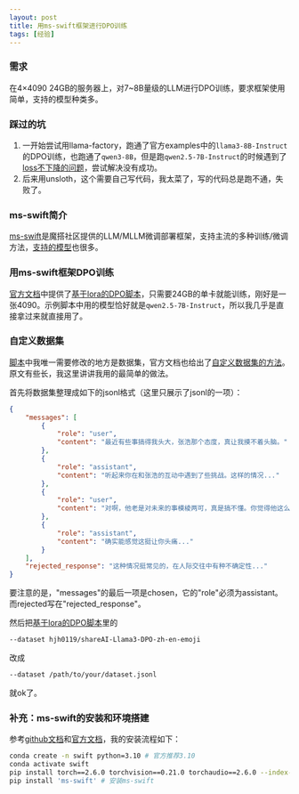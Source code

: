 ```yaml
---
layout: post
title: 用ms-swift框架进行DPO训练
tags: [经验]
---
```


### 需求

在4×4090 24GB的服务器上，对7~8B量级的LLM进行DPO训练，要求框架使用简单，支持的模型种类多。

### 踩过的坑

1. 一开始尝试用llama-factory，跑通了官方examples中的`llama3-8B-Instruct`的DPO训练，也跑通了`qwen3-8B`，但是跑`qwen2.5-7B-Instruct`的时候遇到了[loss不下降的问题](https://github.com/hiyouga/LLaMA-Factory/issues/8981)，尝试解决没有成功。
2. 后来用unsloth，这个需要自己写代码，我太菜了，写的代码总是跑不通，失败了。

### ms-swift简介

[ms-swift](https://github.com/modelscope/ms-swift/tree/main)是魔搭社区提供的LLM/MLLM微调部署框架，支持主流的多种训练/微调方法，[支持的模型](https://swift.readthedocs.io/zh-cn/latest/Instruction/%E6%94%AF%E6%8C%81%E7%9A%84%E6%A8%A1%E5%9E%8B%E5%92%8C%E6%95%B0%E6%8D%AE%E9%9B%86.html)也很多。

### 用ms-swift框架DPO训练

[官方文档](https://swift.readthedocs.io/zh-cn/latest/Instruction/%E4%BA%BA%E7%B1%BB%E5%AF%B9%E9%BD%90.html#dpo)中提供了[基于lora的DPO脚本](https://github.com/modelscope/ms-swift/blob/main/examples/train/rlhf/dpo/lora.sh)，只需要24GB的单卡就能训练，刚好是一张4090。示例脚本中用的模型恰好就是`qwen2.5-7B-Instruct`，所以我几乎是直接拿过来就直接用了。

### 自定义数据集

[脚本](https://github.com/modelscope/ms-swift/blob/main/examples/train/rlhf/dpo/lora.sh)中我唯一需要修改的地方是数据集，官方文档也给出了[自定义数据集的方法](https://swift.readthedocs.io/zh-cn/latest/Customization/%E8%87%AA%E5%AE%9A%E4%B9%89%E6%95%B0%E6%8D%AE%E9%9B%86.html)。原文有些长，我这里讲讲我用的最简单的做法。

首先将数据集整理成如下的jsonl格式（这里只展示了jsonl的一项）：

```json
{
    "messages": [
        {
            "role": "user",
            "content": "最近有些事搞得我头大，张浩那个态度，真让我摸不着头脑。"
        },
        {
            "role": "assistant",
            "content": "听起来你在和张浩的互动中遇到了些挑战。这样的情况..."
        },
        {
            "role": "user",
            "content": "对啊，他老是对未来的事模棱两可，真是搞不懂。你觉得他这么做是啥意思？"
        },
        {
            "role": "assistant",
            "content": "确实能感觉这挺让你头痛..."
        }
    ],
    "rejected_response": "这种情况挺常见的，在人际交往中有种不确定性..."
}
```

要注意的是，"messages"的最后一项是chosen，它的"role"必须为assistant。而rejected写在"rejected_response"。

然后把[基于lora的DPO脚本](https://github.com/modelscope/ms-swift/blob/main/examples/train/rlhf/dpo/lora.sh)里的

```bash
--dataset hjh0119/shareAI-Llama3-DPO-zh-en-emoji
```

改成

```bash
--dataset /path/to/your/dataset.jsonl
```

就ok了。

### 补充：ms-swift的安装和环境搭建

参考[github文档](https://github.com/modelscope/ms-swift/blob/main/README_CN.md#%EF%B8%8F-%E5%AE%89%E8%A3%85)和[官方文档](https://swift.readthedocs.io/zh-cn/latest/GetStarted/SWIFT%E5%AE%89%E8%A3%85.html)，我的安装流程如下：

```bash
conda create -n swift python=3.10 # 官方推荐3.10
conda activate swift
pip install torch==2.6.0 torchvision==0.21.0 torchaudio==2.6.0 --index-url https://download.pytorch.org/whl/cu124 # 官方推荐的2.7.1只有cu118和cu126，但我是cu124的，所以安装有cu124的2.6.0版本
pip install 'ms-swift' # 安装ms-swift
```

